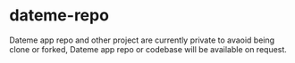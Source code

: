 # dateme-repo
Dateme app repo and other project are currently private to avaoid being clone or forked, Dateme app repo or codebase will be available on request.
